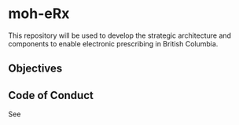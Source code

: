 # moh-eRx

This repository will be used to develop the strategic architecture and components to enable electronic prescribing in British Columbia.

## Objectives

## Code of Conduct

See 
